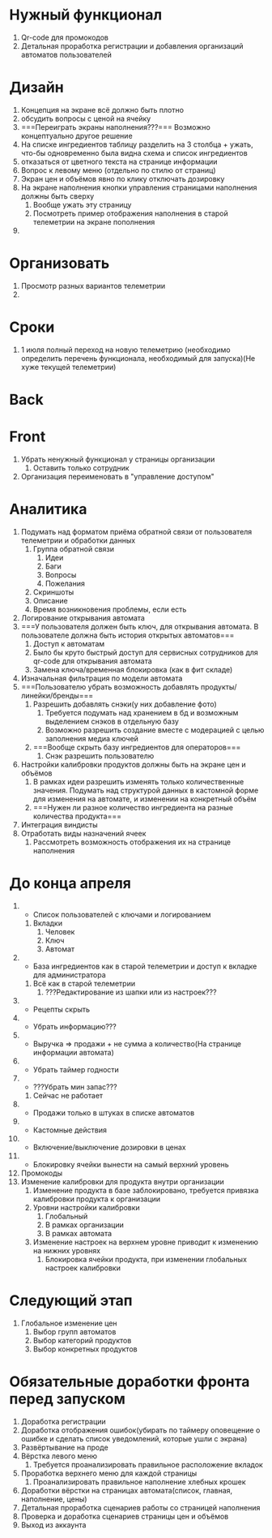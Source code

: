# Нужный функционал
1.  Qr-code для промокодов
2. Детальная проработка регистрации и добавления организаций автоматов пользователей

# Дизайн
1. Концепция на экране всё должно быть плотно
2. обсудить вопросы с ценой на ячейку
3. ===Переиграть экраны наполнения???=== Возможно концептуально другое решение
4. На списке ингредиентов таблицу разделить на 3 столбца + ужать, что-бы одновременно была видна схема и список ингредиентов
5. отказаться от цветного текста на странице информации
6. Вопрос к левому меню (отдельно по стилю от страниц)
7. Экран цен и объёмов явно по клику отключать дозировку
8. На экране наполнения кнопки управления страницами наполнения должны быть сверху
	1. Вообще ужать эту страницу
	2. Посмотреть пример отображения наполнения в старой телеметрии на экране пополнения
9. 
# Организовать
1. Просмотр разных вариантов телеметрии
2. 

# Сроки
1. 1 июля полный переход на новую телеметрию (необходимо определить перечень функционала, необходимый для запуска)(Не хуже текущей телеметрии)
# Back
# Front
1. Убрать ненужный функционал у страницы организации
	1. Оставить только сотрудник
2. Организация переименовать в "управление доступом"
# Аналитика
1. Подумать над форматом приёма обратной связи от пользователя телеметрии и обработки данных
	1. Группа обратной связи
		1. Идеи
		2. Баги
		3. Вопросы
		4. Пожелания
	2. Скриншоты
	3. Описание
	4. Время возникновения проблемы, если есть
2. Логирование открывания автомата
3. ===У пользователя должен быть ключ, для открывания автомата. В пользователе должна быть история открытых автоматов===
	1. Доступ к автоматам
	2. Было бы круто быстрый доступ для сервисных сотрудников для qr-code для открывания автомата
	3. Замена ключа/временная блокировка (как в фит складе)
4. Изначальная фильтрация по модели автомата
5. ===Пользователю убрать возможность добавлять продукты/линейки/бренды===
	1. Разрешить добавлять снэки(у них добавление фото)
		1. Требуется подумать над хранением в бд и возможным выделением снэков в отдельную базу
		2. Возможно разрешить создание вместе с модерацией с целью заполнения медиа ключей
	2. ===Вообще скрыть базу ингредиентов для операторов===
		1. Снэк разрешить пользователю
6. Настройки калибровки продуктов должны быть на экране цен и объёмов
	1. В рамках идеи разрешить изменять только количественные значения. Подумать над структурой данных в кастомной форме для изменения на автомате, и изменении на конкретный объём
	2. ===Нужен ли разное количество ингредиента на разные количества продукта===
7. Интеграция виндисты 
8. Отработать виды назначений ячеек
	1. Рассмотреть возможность отображения их на странице наполнения


# До конца апреля
1. + Список пользователей с ключами и логированием
	1. Вкладки 
		1. Человек
		2. Ключ
		3. Автомат
2. +  База ингредиентов как в старой телеметрии и доступ к вкладке для администратора
	1. Всё как в старой телеметрии
		1. ???Редактирование из шапки или из настроек???
3. + Рецепты скрыть
4. + Убрать информацию???
5. + Выручка => продажи + не сумма а количество(На странице информации автомата)
6. + Убрать таймер годности
7. + ???Убрать мин запас???
	1. Сейчас не работает
8. + Продажи только в штуках в списке автоматов
9. + Кастомные действия
10. + Включение/выключение дозировки в ценах
11. + Блокировку ячейки вынести на самый верхний уровень
12. Промокоды
13. Изменение калибровки для продукта внутри организации
	1. Изменение продукта в базе заблокировано, требуется привязка калибровки продукта к организации
	2. Уровни настройки калибровки
		1. Глобальный
		2. В рамках организации
		3. В рамках автомата
	3. Изменение настроек на верхнем уровне приводит к изменению на нижних уровнях
		1. Блокировка ячейки продукта, при изменении глобальных настроек калибровки

# Следующий этап
1. Глобальное изменение цен 
	1. Выбор групп автоматов
	2. Выбор категорий продуктов
	3. Выбор конкретных продуктов


# Обязательные доработки фронта перед запуском
1. Доработка регистрации
2. Доработка отображения ошибок(убирать по таймеру оповещение о  ошибке и сделать список уведомлений, которые ушли с экрана)
3. Развёртывание на проде
4. Вёрстка левого меню
	1. Требуется проанализировать правильное расположение вкладок
5. Проработка верхнего меню для каждой страницы
	1. Проанализировать правильное наполнение хлебных крошек
6. Доработки вёрстки на страницах автомата(список, главная, наполнение, цены)
7. Детальная проработка сценариев работы со страницей наполнения
8. Проверка и доработка сценариев страницы цен и объёмов
9. Выход из аккаунта